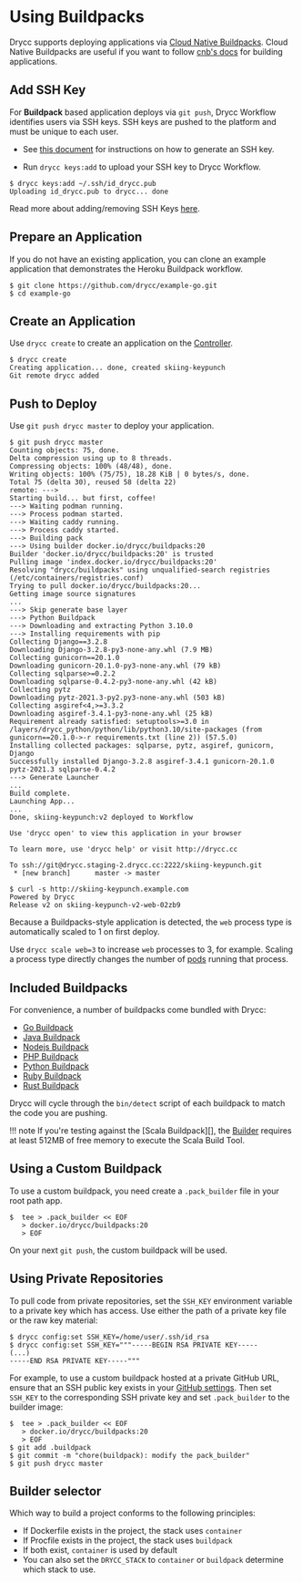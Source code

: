 # Using Buildpacks

Drycc supports deploying applications via [Cloud Native Buildpacks](https://buildpacks.io/). Cloud Native Buildpacks are useful if you want to follow [cnb's docs](https://buildpacks.io/docs/) for building applications.

## Add SSH Key

For **Buildpack** based application deploys via `git push`, Drycc Workflow identifies users via SSH keys. SSH keys are pushed to the platform and must be unique to each user.

- See [this document](../users/ssh-keys.md#generate-an-ssh-key) for instructions on how to generate an SSH key.

- Run `drycc keys:add` to upload your SSH key to Drycc Workflow.

```
$ drycc keys:add ~/.ssh/id_drycc.pub
Uploading id_drycc.pub to drycc... done
```

Read more about adding/removing SSH Keys [here](../users/ssh-keys.md#adding-and-removing-ssh-keys).

## Prepare an Application

If you do not have an existing application, you can clone an example application that demonstrates the Heroku Buildpack workflow.

    $ git clone https://github.com/drycc/example-go.git
    $ cd example-go


## Create an Application

Use `drycc create` to create an application on the [Controller][].

    $ drycc create
    Creating application... done, created skiing-keypunch
    Git remote drycc added


## Push to Deploy

Use `git push drycc master` to deploy your application.

    $ git push drycc master
    Counting objects: 75, done.
    Delta compression using up to 8 threads.
    Compressing objects: 100% (48/48), done.
    Writing objects: 100% (75/75), 18.28 KiB | 0 bytes/s, done.
    Total 75 (delta 30), reused 58 (delta 22)
    remote: --->
    Starting build... but first, coffee!
    ---> Waiting podman running.
    ---> Process podman started.
    ---> Waiting caddy running.
    ---> Process caddy started.
    ---> Building pack
    ---> Using builder docker.io/drycc/buildpacks:20
    Builder 'docker.io/drycc/buildpacks:20' is trusted
    Pulling image 'index.docker.io/drycc/buildpacks:20'
    Resolving "drycc/buildpacks" using unqualified-search registries (/etc/containers/registries.conf)
    Trying to pull docker.io/drycc/buildpacks:20...
    Getting image source signatures
    ...
    ---> Skip generate base layer
    ---> Python Buildpack
    ---> Downloading and extracting Python 3.10.0
    ---> Installing requirements with pip
    Collecting Django==3.2.8
    Downloading Django-3.2.8-py3-none-any.whl (7.9 MB)
    Collecting gunicorn==20.1.0
    Downloading gunicorn-20.1.0-py3-none-any.whl (79 kB)
    Collecting sqlparse>=0.2.2
    Downloading sqlparse-0.4.2-py3-none-any.whl (42 kB)
    Collecting pytz
    Downloading pytz-2021.3-py2.py3-none-any.whl (503 kB)
    Collecting asgiref<4,>=3.3.2
    Downloading asgiref-3.4.1-py3-none-any.whl (25 kB)
    Requirement already satisfied: setuptools>=3.0 in /layers/drycc_python/python/lib/python3.10/site-packages (from gunicorn==20.1.0->-r requirements.txt (line 2)) (57.5.0)
    Installing collected packages: sqlparse, pytz, asgiref, gunicorn, Django
    Successfully installed Django-3.2.8 asgiref-3.4.1 gunicorn-20.1.0 pytz-2021.3 sqlparse-0.4.2
    ---> Generate Launcher
    ...
    Build complete.
    Launching App...
    ...
    Done, skiing-keypunch:v2 deployed to Workflow

    Use 'drycc open' to view this application in your browser

    To learn more, use 'drycc help' or visit http://drycc.cc

    To ssh://git@drycc.staging-2.drycc.cc:2222/skiing-keypunch.git
     * [new branch]      master -> master

    $ curl -s http://skiing-keypunch.example.com
    Powered by Drycc
    Release v2 on skiing-keypunch-v2-web-02zb9

Because a Buildpacks-style application is detected, the `web` process type is automatically scaled to 1 on first deploy.

Use `drycc scale web=3` to increase `web` processes to 3, for example. Scaling a
process type directly changes the number of [pods] running that process.


## Included Buildpacks

For convenience, a number of buildpacks come bundled with Drycc:

 * [Go Buildpack][]
 * [Java Buildpack][]
 * [Nodejs Buildpack][]
 * [PHP Buildpack][]
 * [Python Buildpack][]
 * [Ruby Buildpack][]
 * [Rust Buildpack][]

Drycc will cycle through the `bin/detect` script of each buildpack to match the code you
are pushing.

!!! note
    If you're testing against the [Scala Buildpack][], the [Builder][] requires at least
    512MB of free memory to execute the Scala Build Tool.


## Using a Custom Buildpack

To use a custom buildpack, you need create a `.pack_builder` file in your root path app.

    $  tee > .pack_builder << EOF
       > docker.io/drycc/buildpacks:20
       > EOF

On your next `git push`, the custom buildpack will be used.

## Using Private Repositories

To pull code from private repositories, set the `SSH_KEY` environment variable to a private key
which has access. Use either the path of a private key file or the raw key material:

    $ drycc config:set SSH_KEY=/home/user/.ssh/id_rsa
    $ drycc config:set SSH_KEY="""-----BEGIN RSA PRIVATE KEY-----
    (...)
    -----END RSA PRIVATE KEY-----"""

For example, to use a custom buildpack hosted at a private GitHub URL, ensure that an SSH public
key exists in your [GitHub settings][]. Then set `SSH_KEY` to the corresponding SSH private key
and set `.pack_builder` to the builder image:

    $  tee > .pack_builder << EOF
       > docker.io/drycc/buildpacks:20
       > EOF
    $ git add .buildpack
    $ git commit -m "chore(buildpack): modify the pack_builder"
    $ git push drycc master

## Builder selector

Which way to build a project conforms to the following principles:

- If Dockerfile exists in the project, the stack uses `container`
- If Procfile exists in the project, the stack uses `buildpack`
- If both exist, `container` is used by default
- You can also set the `DRYCC_STACK` to `container` or `buildpack` determine which stack to use.


[pods]: http://kubernetes.io/v1.1/docs/user-guide/pods.html
[controller]: ../understanding-workflow/components.md#controller
[builder]: ../understanding-workflow/components.md#builder
[Go Buildpack]: https://github.com/drycc/pack-images/tree/main/buildpacks/go
[Java Buildpack]: https://github.com/drycc/pack-images/tree/main/buildpacks/java
[Nodejs Buildpack]: https://github.com/drycc/pack-images/tree/main/buildpacks/nodejs
[PHP Buildpack]: https://github.com/drycc/pack-images/tree/main/buildpacks/php
[Python Buildpack]: https://github.com/drycc/pack-images/tree/main/buildpacks/python
[Ruby Buildpack]: https://github.com/drycc/pack-images/tree/main/buildpacks/ruby
[Rust Buildpack]: https://github.com/drycc/pack-images/tree/main/buildpacks/rust
[Cloud Native Buildpacks]: https://buildpacks.io/
[GitHub settings]: https://github.com/settings/ssh
